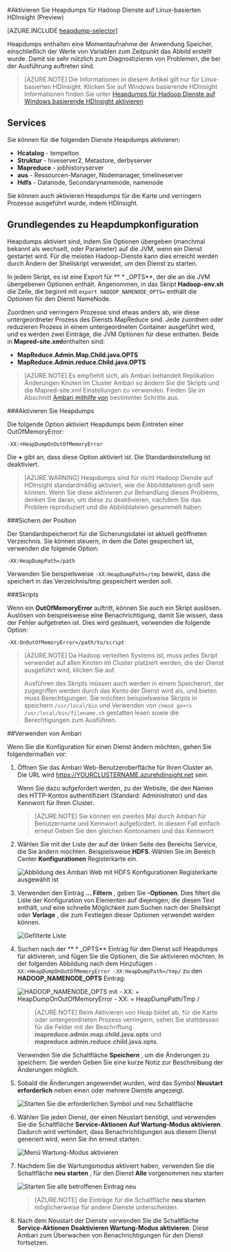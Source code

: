 <properties
    pageTitle="Aktivieren Heapdumps für Hadoop Dienste auf HDInsight | Microsoft Azure"
    description="Aktivieren Sie Heapdumps für Hadoop-Dienste von Linux-basierten HDInsight Cluster für das Debuggen und Analyse."
    services="hdinsight"
    documentationCenter=""
    authors="Blackmist"
    manager="jhubbard"
    editor="cgronlun"
    tags="azure-portal"/>

<tags
    ms.service="hdinsight"
    ms.workload="big-data"
    ms.tgt_pltfrm="na"
    ms.devlang="na"
    ms.topic="article"
    ms.date="09/27/2016"
    ms.author="larryfr"/>


#<a name="enable-heap-dumps-for-hadoop-services-on-linux-based-hdinsight-preview"></a>Aktivieren Sie Heapdumps für Hadoop Dienste auf Linux-basierten HDInsight (Preview)

[AZURE.INCLUDE [heapdump-selector](../../includes/hdinsight-selector-heap-dump.md)]

Heapdumps enthalten eine Momentaufnahme der Anwendung Speicher, einschließlich der Werte von Variablen zum Zeitpunkt das Abbild erstellt wurde. Damit sie sehr nützlich zum Diagnostizieren von Problemen, die bei der Ausführung auftreten sind.

> [AZURE.NOTE] Die Informationen in diesem Artikel gilt nur für Linux-basierten HDInsight. Klicken Sie auf Windows basierende HDInsight Informationen finden Sie unter [Heapdumps für Hadoop Dienste auf Windows basierende HDInsight aktivieren](hdinsight-hadoop-collect-debug-heap-dumps.md)

## <a name="whichServices"></a>Services

Sie können für die folgenden Dienste Heapdumps aktivieren:

*  **Hcatalog** - tempelton
*  **Struktur** - hiveserver2, Metastore, derbyserver
*  **Mapreduce** - jobhistoryserver
*  **aus** - Ressourcen-Manager, Nodemanager, timelineserver
*  **Hdfs** - Datanode, Secondarynamenode, namenode

Sie können auch aktivieren Heapdumps für die Karte und verringern Prozesse ausgeführt wurde, indem HDInsight.

## <a name="configuration"></a>Grundlegendes zu Heapdumpkonfiguration

Heapdumps aktiviert sind, indem Sie Optionen übergeben (manchmal bekannt als wechselt, oder Parameter) auf die JVM, wenn ein Dienst gestartet wird. Für die meisten Hadoop-Dienste kann dies erreicht werden durch Ändern der Shellskript verwendet, um den Dienst zu starten.

In jedem Skript, es ist eine Export für ** \* \_OPTS**, der die an die JVM übergebenen Optionen enthält. Angenommen, in das Skript **Hadoop-env.sh** die Zeile, die beginnt mit `export HADOOP_NAMENODE_OPTS=` enthält die Optionen für den Dienst NameNode.

Zuordnen und verringern Prozesse sind etwas anders ab, wie diese untergeordneter Prozess des Diensts MapReduce sind. Jede zuordnen oder reduzieren Prozess in einem untergeordneten Container ausgeführt wird, und es werden zwei Einträge, die JVM Optionen für diese enthalten. Beide in **Mapred-site.xml**enthalten sind:

* **MapReduce.Admin.Map.Child.java.OPTS**
* **MapReduce.Admin.reduce.Child.java.OPTS**

> [AZURE.NOTE] Es empfiehlt sich, als Ambari behandelt Replikation Änderungen Knoten im Cluster Ambari so ändern Sie die Skripts und die Mapred-site.xml Einstellungen zu verwenden. Finden Sie im Abschnitt [Ambari mithilfe von](#using-ambari) bestimmter Schritte aus.

###<a name="enable-heap-dumps"></a>Aktivieren Sie Heapdumps

Die folgende Option aktiviert Heapdumps beim Eintreten einer OutOfMemoryError:

    -XX:+HeapDumpOnOutOfMemoryError

Die **+** gibt an, dass diese Option aktiviert ist. Die Standardeinstellung ist deaktiviert.

> [AZURE.WARNING] Heapdumps sind für nicht Hadoop Dienste auf HDInsight standardmäßig aktiviert, wie die Abbilddateien groß sein können. Wenn Sie diese aktivieren zur Behandlung dieses Problems, denken Sie daran, um diese zu deaktivieren, nachdem Sie das Problem reproduziert und die Abbilddateien gesammelt haben.

###<a name="dump-location"></a>Sichern der Position

Der Standardspeicherort für die Sicherungsdatei ist aktuell geöffneten Verzeichnis. Sie können steuern, in dem die Datei gespeichert ist, verwenden die folgende Option:

    -XX:HeapDumpPath=/path

Verwenden Sie beispielsweise `-XX:HeapDumpPath=/tmp` bewirkt, dass die speichert in das Verzeichnis/tmp gespeichert werden soll.

###<a name="scripts"></a>Skripts

Wenn ein **OutOfMemoryError** auftritt, können Sie auch ein Skript auslösen. Auslösen von beispielsweise eine Benachrichtigung, damit Sie wissen, dass der Fehler aufgetreten ist. Dies wird gesteuert, verwenden die folgende Option:

    -XX:OnOutOfMemoryError=/path/to/script

> [AZURE.NOTE] Da Hadoop verteilten Systems ist, muss jedes Skript verwendet auf allen Knoten im Cluster platziert werden, die der Dienst ausgeführt wird, klicken Sie auf.
>
> Ausführen des Skripts müssen auch werden in einem Speicherort, der zugegriffen werden durch das Konto der Dienst wird als, und bieten muss Berechtigungen. Sie möchten beispielsweise Skripts in speichern `/usr/local/bin` und Verwenden von `chmod go+rx /usr/local/bin/filename.sh` gestatten lesen sowie die Berechtigungen zum Ausführen.

##<a name="using-ambari"></a>Verwenden von Ambari

Wenn Sie die Konfiguration für einen Dienst ändern möchten, gehen Sie folgendermaßen vor:

1. Öffnen Sie das Ambari Web-Benutzeroberfläche für Ihren Cluster an. Die URL wird https://YOURCLUSTERNAME.azurehdinsight.net sein.

    Wenn Sie dazu aufgefordert werden, zu der Website, die den Namen des HTTP-Kontos authentifiziert (Standard: Administrator) und das Kennwort für Ihren Cluster.

    > [AZURE.NOTE] Sie können ein zweites Mal durch Ambari für Benutzername und Kennwort aufgefordert. In diesem Fall einfach erneut Geben Sie den gleichen Kontonamen und das Kennwort

2. Wählen Sie mit der Liste der auf der linken Seite des Bereichs Service, die Sie ändern möchten. Beispielsweise **HDFS**. Wählen Sie im Bereich Center **Konfigurationen** Registerkarte ein.

    ![Abbildung des Ambari Web mit HDFS Konfigurationen Registerkarte ausgewählt ist](./media/hdinsight-hadoop-heap-dump-linux/serviceconfig.png)

3. Verwenden den Eintrag **... Filtern** , geben Sie **-Optionen**. Dies filtert die Liste der Konfiguration von Elementen auf diejenigen, die diesen Text enthält, und eine schnelle Möglichkeit zum Suchen nach der Shellskript oder **Vorlage** , die zum Festlegen dieser Optionen verwendet werden können.

    ![Gefilterte Liste](./media/hdinsight-hadoop-heap-dump-linux/filter.png)

4. Suchen nach der ** \* \_OPTS** Eintrag für den Dienst soll Heapdumps für aktivieren, und fügen Sie die Optionen, die Sie aktivieren möchten. In der folgenden Abbildung nach dem Hinzufügen `-XX:+HeapDumpOnOutOfMemoryError -XX:HeapDumpPath=/tmp/` zu den **HADOOP\_NAMENODE\_OPTS** Eintrag:

    ![HADOOP_NAMENODE_OPTS mit - XX: + HeapDumpOnOutOfMemoryError - XX: = HeapDumpPath/Tmp /](./media/hdinsight-hadoop-heap-dump-linux/opts.png)

    > [AZURE.NOTE] Beim Aktivieren von Heap bildet ab, für die Karte oder untergeordneten Prozess verringern, sehen Sie stattdessen für die Felder mit der Beschriftung **mapreduce.admin.map.child.java.opts** und **mapreduce.admin.reduce.child.java.opts**.

    Verwenden Sie die Schaltfläche **Speichern** , um die Änderungen zu speichern. Sie werden Geben Sie eine kurze Notiz zur Beschreibung der Änderungen möglich.

5. Sobald die Änderungen angewendet wurden, wird das Symbol **Neustart erforderlich** neben einen oder mehrere Dienste angezeigt.

    ![Starten Sie die erforderlichen Symbol und neu Schaltfläche](./media/hdinsight-hadoop-heap-dump-linux/restartrequiredicon.png)

6. Wählen Sie jeden Dienst, der einen Neustart benötigt, und verwenden Sie die Schaltfläche **Service-Aktionen** **Auf Wartung-Modus aktivieren**. Dadurch wird verhindert, dass Benachrichtigungen aus diesem Dienst generiert wird, wenn Sie ihn erneut starten.

    ![Menü Wartung-Modus aktivieren](./media/hdinsight-hadoop-heap-dump-linux/maintenancemode.png)

7. Nachdem Sie die Wartungsmodus aktiviert haben, verwenden Sie die Schaltfläche **neu starten** , für den Dienst **Alle** vorgenommen neu starten

    ![Starten Sie alle betroffenen Eintrag neu](./media/hdinsight-hadoop-heap-dump-linux/restartbutton.png)

    > [AZURE.NOTE] die Einträge für die Schaltfläche **neu starten** möglicherweise für andere Dienste unterscheiden.

8. Nach dem Neustart der Dienste verwenden Sie die Schaltfläche **Service-Aktionen** **Deaktivieren Wartung-Modus aktivieren**. Diese Ambari zum Überwachen von Benachrichtigungen für den Dienst fortsetzen.
